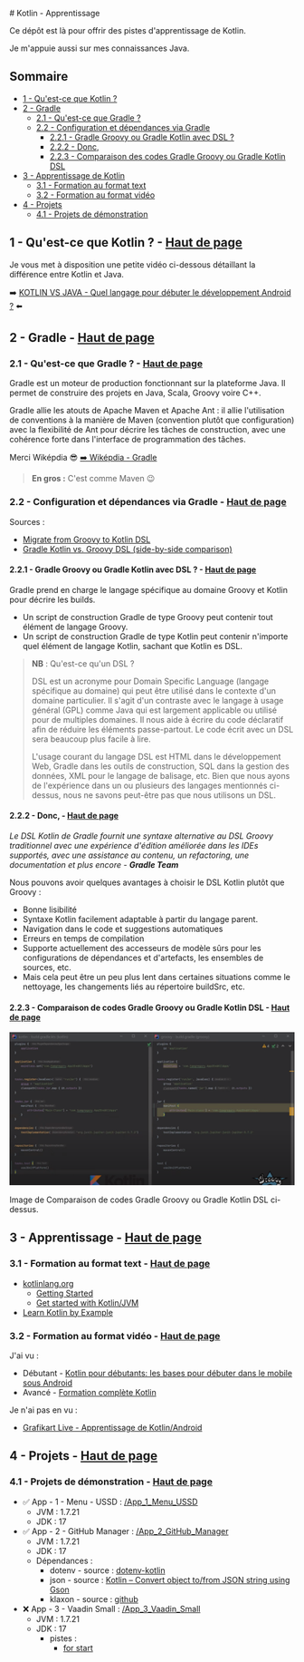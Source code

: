 # Kotlin - Apprentissage <a name="top"></a>

Ce dépôt est là pour offrir des pistes d'apprentissage de Kotlin.

Je m'appuie aussi sur mes connaissances Java.

## Sommaire

- [1 - Qu'est-ce que Kotlin ?](#1)
- [2 - Gradle](#2)
	- [2.1 - Qu'est-ce que Gradle ?](#2-1)
	- [2.2 - Configuration et dépendances via Gradle](#2-2)
		- [2.2.1 - Gradle Groovy ou Gradle Kotlin avec DSL ?](#2-2-1)
		- [2.2.2 - Donc,](#2-2-2)
		- [2.2.3 - Comparaison des codes Gradle Groovy ou Gradle Kotlin DSL](#2-2-3)
- [3 - Apprentissage de Kotlin](#3)
	- [3.1 - Formation au format text](#3-1)
	- [3.2 - Formation au format vidéo](#3-2)
- [4 - Projets](#4)
	- [4.1 - Projets de démonstration](#4-1)

## 1 - Qu'est-ce que Kotlin ? - [Haut de page](#top) <a name="1"></a>

Je vous met à disposition une petite vidéo ci-dessous détaillant la différence entre Kotlin et Java.

➡️ [KOTLIN VS JAVA - Quel langage pour débuter le développement Android ?](https://www.youtube.com/watch?v=Vw7YmpZMW10) ⬅️

## 2 - Gradle - [Haut de page](#top) <a name="2"></a>

### 2.1 - Qu'est-ce que Gradle ? - [Haut de page](#top) <a name="2-1"></a>

Gradle est un moteur de production fonctionnant sur la plateforme Java. Il permet de construire des projets en Java, Scala, Groovy voire C++.

Gradle allie les atouts de Apache Maven et Apache Ant : il allie l'utilisation de conventions à la manière de Maven (convention plutôt que configuration) avec la flexibilité de Ant pour décrire les tâches de construction, avec une cohérence forte dans l'interface de programmation des tâches.

Merci Wiképdia 😎 [➡️ Wiképdia - Gradle](https://fr.wikipedia.org/wiki/Gradle)

> **En gros :** C'est comme Maven 😉

### 2.2 - Configuration et dépendances via Gradle - [Haut de page](#top) <a name="2-2"></a>

Sources : 

- [Migrate from Groovy to Kotlin DSL](https://proandroiddev.com/migrate-from-groovy-to-kotlin-dsl-951266f3c072)
- [Gradle Kotlin vs. Groovy DSL (side-by-side comparison)](https://www.youtube.com/watch?v=ErdH9mQySQQ)


#### 2.2.1 - Gradle Groovy ou Gradle Kotlin avec DSL ? - [Haut de page](#top) <a name="2-2-1"></a>

Gradle prend en charge le langage spécifique au domaine Groovy et Kotlin pour décrire les builds. 

- Un script de construction Gradle de type Groovy peut contenir tout élément de langage Groovy. 
- Un script de construction Gradle de type Kotlin peut contenir n'importe quel élément de langage Kotlin, sachant que Kotlin es DSL.

> **NB** :
> Qu'est-ce qu'un DSL ?
> 
> DSL est un acronyme pour Domain Specific Language (langage spécifique au domaine) qui peut être utilisé dans le contexte d'un domaine particulier. Il s'agit d'un contraste avec le langage à usage général (GPL) comme Java qui est largement applicable ou utilisé pour de multiples domaines. Il nous aide à écrire du code déclaratif afin de réduire les éléments passe-partout. Le code écrit avec un DSL sera beaucoup plus facile à lire.
> 
> L'usage courant du langage DSL est HTML dans le développement Web, Gradle dans les outils de construction, SQL dans la gestion des données, XML pour le langage de balisage, etc. Bien que nous ayons de l'expérience dans un ou plusieurs des langages mentionnés ci-dessus, nous ne savons peut-être pas que nous utilisons un DSL.

#### 2.2.2 - Donc, - [Haut de page](#top) <a name="2-2-2"></a>

_Le DSL Kotlin de Gradle fournit une syntaxe alternative au DSL Groovy traditionnel avec une expérience d'édition améliorée dans les IDEs supportés, avec une assistance au contenu, un refactoring, une documentation et plus encore - **Gradle Team**_

Nous pouvons avoir quelques avantages à choisir le DSL Kotlin plutôt que Groovy :

- Bonne lisibilité
- Syntaxe Kotlin facilement adaptable à partir du langage parent.
- Navigation dans le code et suggestions automatiques
- Erreurs en temps de compilation
- Supporte actuellement des accesseurs de modèle sûrs pour les configurations de dépendances et d'artefacts, les ensembles de sources, etc.
- Mais cela peut être un peu plus lent dans certaines situations comme le nettoyage, les changements liés au répertoire buildSrc, etc.

#### 2.2.3 - Comparaison de codes Gradle Groovy ou Gradle Kotlin DSL - [Haut de page](#top) <a name="2-2-3"></a>

![img](Kotlin/001.png)

Image de Comparaison de codes Gradle Groovy ou Gradle Kotlin DSL ci-dessus.


## 3 - Apprentissage - [Haut de page](#top) <a name="3"></a>

### 3.1 - Formation au format text - [Haut de page](#top) <a name="3-1"></a>

- [kotlinlang.org](https://kotlinlang.org)
	- [Getting Started](https://kotlinlang.org/docs/getting-started.html)
	- [Get started with Kotlin/JVM](https://kotlinlang.org/docs/jvm-get-started.html)
- [Learn Kotlin by Example](https://play.kotlinlang.org/byExample/overview)

### 3.2 - Formation au format vidéo - [Haut de page](#top) <a name="3-2"></a>

J'ai vu :

- Débutant - [Kotlin pour débutants: les bases pour débuter dans le mobile sous Android](https://www.youtube.com/playlist?list=PLhK6H-zs_Wy34nIAiL853S4pxmwI9mObW)
- Avancé - [Formation complète Kotlin](https://www.youtube.com/playlist?list=PLrMZu04URlekwRBLUXJuVAXOSinY_hAh1)

Je n'ai pas en vu :

- [Grafikart Live - Apprentissage de Kotlin/Android](https://www.youtube.com/playlist?list=PLBgE6RNLJNqTx1FzHUC4xHs1qPKBbzw9w)

## 4 - Projets - [Haut de page](#top) <a name="4"></a>

### 4.1 - Projets de démonstration - [Haut de page](#top) <a name="4-1"></a>

- ✅ App - 1 - Menu - USSD : [/App_1_Menu_USSD](/App_1_Menu_USSD)
	- JVM : 1.7.21
	- JDK : 17
- ✅ App - 2 - GitHub Manager : [/App_2_GitHub_Manager](/App_2_GitHub_Manager)
	- JVM : 1.7.21
	- JDK : 17
	- Dépendances :
		- dotenv - source : [dotenv-kotlin](https://github.com/cdimascio/dotenv-kotlin)
		- json - source : [Kotlin – Convert object to/from JSON string using Gson](https://www.bezkoder.com/kotlin-parse-json-gson/)
		- klaxon - source : [github](https://github.com/cbeust/klaxon)
- ❌ App - 3 - Vaadin Small : [/App_3_Vaadin_Small](/App_3_Vaadin_Small)
	- JVM : 1.7.21
	- JDK : 17
		- pistes : 
			- [for start](https://vaadin.com/docs/v14/flow/guide/start/kotlin)